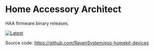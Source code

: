 # Home Accessory Architect
HAA firmware binary releases.

[![Latest](https://img.shields.io/github/v/tag/RavenSystem/haa?color=red&label=last+release)](https://github.com/RavenSystem/haa/releases)

Source code: https://github.com/RavenSystem/esp-homekit-devices
